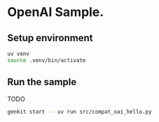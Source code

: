 # OpenAI Sample.

## Setup environment

```bash
uv venv
source .venv/bin/activate
```

## Run the sample

TODO

```bash
genkit start -- uv run src/compat_oai_hello.py
```

